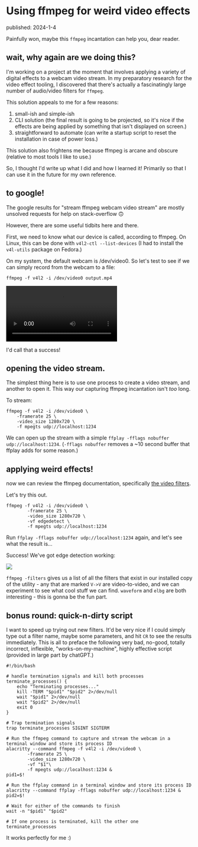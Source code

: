 # Using ffmpeg for weird video effects
<div class=published-slug>published: 2024-1-4</div>

Painfully won, maybe this `ffmpeg` incantation can help you, dear reader.

## wait, why again are we doing this?

I'm working on a project at the moment that involves applying a variety of digital effects to a webcam video stream. In my preparatory research for the video effect tooling, I discovered that there's actually a fascinatingly large number of audio/video filters for `ffmpeg`. 

This solution appeals to me for a few reasons:

1. small-ish and simple-ish
2. CLI solution (the final result is going to be projected, so it's nice if the effects are being applied by something that isn't displayed on screen.)
3. straightforward to automate (can write a startup script to reset the installation in case of power loss.)

This solution also frightens me because ffmpeg is arcane and obscure (relative to most tools I like to use.)

So, I thought I'd write up what I did and how I learned it! Primarily so that I can use it in the future for my own reference.

## to google!

The google results for "stream ffmpeg webcam video stream" are mostly unsolved requests for help on stack-overflow 🙃

However, there are some useful tidbits here and there.

First, we need to know what our device is called, according to ffmpeg. On Linux, this can be done with `v4l2-ctl --list-devices` (I had to install the `v4l-utils` package on Fedora.)

On my system, the default webcam is /dev/video0. So let's test to see if we can simply record from the webcam to a file:

```
ffmpeg -f v4l2 -i /dev/video0 output.mp4 
```

![](/assets/photos/blogposts/ffmpeg-filters/ffmpeg-article-video.mp4)

I'd call that a success!

## opening the video stream.

The simplest thing here is to use one process to create a video stream, and another to open it. This way our capturing ffmpeg incantation isn't *too* long.


To stream:

```
ffmpeg -f v4l2 -i /dev/video0 \
    -framerate 25 \
    -video_size 1280x720 \
    -f mpegts udp://localhost:1234
```

We can open up the stream with a simple `ffplay -fflags nobuffer udp://localhost:1234`. (`-fflags nobuffer` removes a ~10 second buffer that ffplay adds for some reason.)

## applying weird effects!

now we can review the ffmpeg documentation, specifically [the video filters](https://ffmpeg.org/ffmpeg-filters.html#Video-Filters).

Let's try this out.

```
ffmpeg -f v4l2 -i /dev/video0 \
        -framerate 25 \
        -video_size 1280x720 \
        -vf edgedetect \
        -f mpegts udp://localhost:1234
```

Run `ffplay -fflags nobuffer udp://localhost:1234` again, and let's see what the result is...

Success! We've got edge detection working:

![](/assets/photos/blogposts/ffmpeg-filters/edge-detection-filter.png)

`ffmpeg -filters` gives us a list of all the filters that exist in our installed copy of the utility - any that are marked `V->V` are video-to-video, and we can experiment to see what cool stuff we can find. `waveform` and `elbg` are both interesting - this is gonna be the fun part.

## bonus round: quick-n-dirty script

I want to speed up trying out new filters. It'd be very nice if I could simply type out a filter name, maybe some parameters, and hit `CR` to see the results immediately. This is all to preface the following very bad, no-good, totally incorrect, inflexible, "works-on-my-machine", highly effective script (provided in large part by chatGPT.)

```
#!/bin/bash

# handle termination signals and kill both processes
terminate_processes() {
    echo "Terminating processes..."
    kill -TERM "$pid1" "$pid2" 2>/dev/null
    wait "$pid1" 2>/dev/null
    wait "$pid2" 2>/dev/null
    exit 0
}

# Trap termination signals
trap terminate_processes SIGINT SIGTERM

# Run the ffmpeg command to capture and stream the webcam in a terminal window and store its process ID
alacritty --command ffmpeg -f v4l2 -i /dev/video0 \
        -framerate 25 \
        -video_size 1280x720 \
        -vf "$1"\
        -f mpegts udp://localhost:1234 &
pid1=$!

# Run the ffplay command in a terminal window and store its process ID
alacritty --command ffplay -fflags nobuffer udp://localhost:1234 &
pid2=$!

# Wait for either of the commands to finish
wait -n "$pid1" "$pid2"

# If one process is terminated, kill the other one
terminate_processes
```

It works perfectly for me :)
